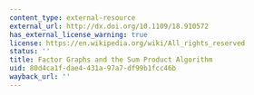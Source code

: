 ```yaml
---
content_type: external-resource
external_url: http://dx.doi.org/10.1109/18.910572
has_external_license_warning: true
license: https://en.wikipedia.org/wiki/All_rights_reserved
status: ''
title: Factor Graphs and the Sum Product Algorithm
uid: 80d4ca1f-dae4-431a-97a7-df99b1fcc46b
wayback_url: ''
---
```

